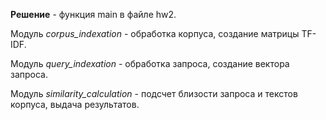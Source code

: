 **Решение** - функция main в файле hw2.

Модуль *corpus_indexation* - обработка корпуса, создание матрицы TF-IDF.

Модуль *query_indexation* - обработка запроса, создание вектора запроса.

Модуль *similarity_calculation* - подсчет близости запроса и текстов корпуса, выдача результатов.
